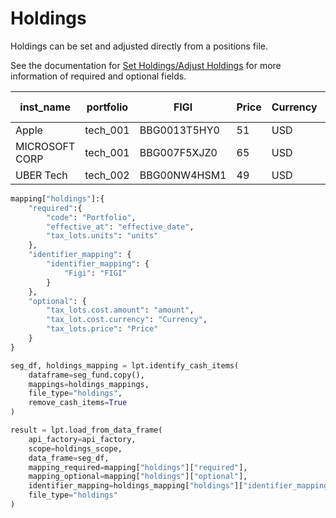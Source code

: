 # Holdings

Holdings can be set and adjusted directly from a positions file. 

See the documentation for [Set Holdings/Adjust Holdings](https://www.lusid.com/docs/api/operation/UpsertInstruments#operation/SetHoldings) for more information of required and optional fields. 

| inst_name      | portfolio | FIGI         | Price | Currency | amount | units | effective_date | settle_date | Broker Name |
| -------------- | --------- | ------------ | ----- | -------- | ------ | ----- | -------------- | ----------- | ----------- |
| Apple          | tech_001  | BBG0013T5HY0 | 51    | USD      | 255    | 500   | 18/11/2019     | 20/11/2019  | B1          |
| MICROSOFT CORP | tech_001  | BBG007F5XJZ0 | 65    | USD      | 245    | 250   | 18/11/2019     | 18/11/2019  | B2          |
| UBER Tech      | tech_002  | BBG00NW4HSM1 | 49    | USD      | 448    | 700   | 18/11/2019     | 24/11/2019  | B1          |

```python
mapping["holdings"]:{
    "required":{
        "code": "Portfolio",
        "effective_at": "effective_date",
        "tax_lots.units": "units"
    },
    "identifier_mapping": {
        "identifier_mapping": {
            "Figi": "FIGI"
        }
    },
    "optional": {
        "tax_lots.cost.amount": "amount",
        "tax_lot.cost.currency": "Currency",
        "tax_lots.price": "Price"
    }
}
```

```python
seg_df, holdings_mapping = lpt.identify_cash_items(
    dataframe=seg_fund.copy(), 
    mappings=holdings_mappings, 
    file_type="holdings", 
    remove_cash_items=True
)

result = lpt.load_from_data_frame(
    api_factory=api_factory,
    scope=holdings_scope,
    data_frame=seg_df,
    mapping_required=mapping["holdings"]["required"],
    mapping_optional=mapping["holdings"]["optional"],
    identifier_mapping=holdings_mapping["holdings"]["identifier_mapping"],
    file_type="holdings"
)
```

